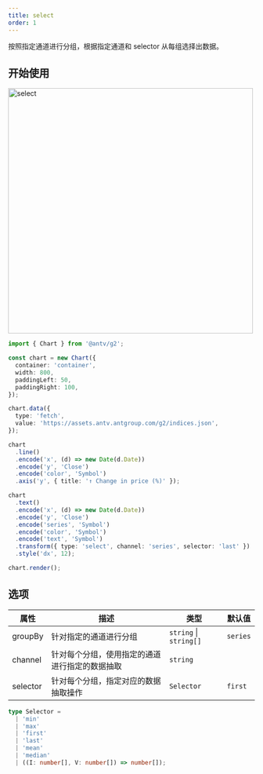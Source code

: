 ```yaml
---
title: select
order: 1
---
```


按照指定通道进行分组，根据指定通道和 selector 从每组选择出数据。

## 开始使用

<img alt="select" src="https://mdn.alipayobjects.com/huamei_qa8qxu/afts/img/A*q8F1S4YXwtsAAAAAAAAAAAAADmJ7AQ/original" width="500" />

```ts
import { Chart } from '@antv/g2';

const chart = new Chart({
  container: 'container',
  width: 800,
  paddingLeft: 50,
  paddingRight: 100,
});

chart.data({
  type: 'fetch',
  value: 'https://assets.antv.antgroup.com/g2/indices.json',
});

chart
  .line()
  .encode('x', (d) => new Date(d.Date))
  .encode('y', 'Close')
  .encode('color', 'Symbol')
  .axis('y', { title: '↑ Change in price (%)' });

chart
  .text()
  .encode('x', (d) => new Date(d.Date))
  .encode('y', 'Close')
  .encode('series', 'Symbol')
  .encode('color', 'Symbol')
  .encode('text', 'Symbol')
  .transform({ type: 'select', channel: 'series', selector: 'last' })
  .style('dx', 12);

chart.render();
```

## 选项

| 属性     | 描述                                           | 类型                   | 默认值   |
| -------- | ---------------------------------------------- | ---------------------- | -------- |
| groupBy  | 针对指定的通道进行分组                         | `string` \| `string[]` | `series` |
| channel  | 针对每个分组，使用指定的通道进行指定的数据抽取 | `string`               |          |
| selector | 针对每个分组，指定对应的数据抽取操作           | `Selector`             | `first`  |

```ts
type Selector =
  | 'min'
  | 'max'
  | 'first'
  | 'last'
  | 'mean'
  | 'median'
  | ((I: number[], V: number[]) => number[]);
```
